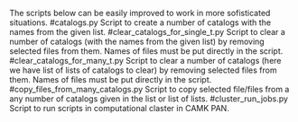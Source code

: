 The scripts below can be easily improved to work in more sofisticated situations.
#catalogs.py
Script to create a number of catalogs with the names from the given list.
#clear_catalogs_for_single_t.py
Script to clear a number of catalogs (with the names from the given list) by removing selected files from them.
Names of files must be put directly in the script.
#clear_catalogs_for_many_t.py
Script to clear a number of catalogs (here we have list of lists of catalogs to clear) by removing selected files from them.
Names of files must be put directly in the script.
#copy_files_from_many_catalogs.py
Script to copy selected file/files from a any number of catalogs given in the list or list of lists.
#cluster_run_jobs.py
Script to run scripts in computational claster in CAMK PAN.
